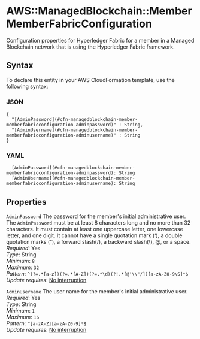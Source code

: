 # AWS::ManagedBlockchain::Member MemberFabricConfiguration<a name="aws-properties-managedblockchain-member-memberfabricconfiguration"></a>

Configuration properties for Hyperledger Fabric for a member in a Managed Blockchain network that is using the Hyperledger Fabric framework\.

## Syntax<a name="aws-properties-managedblockchain-member-memberfabricconfiguration-syntax"></a>

To declare this entity in your AWS CloudFormation template, use the following syntax:

### JSON<a name="aws-properties-managedblockchain-member-memberfabricconfiguration-syntax.json"></a>

```
{
  "[AdminPassword](#cfn-managedblockchain-member-memberfabricconfiguration-adminpassword)" : String,
  "[AdminUsername](#cfn-managedblockchain-member-memberfabricconfiguration-adminusername)" : String
}
```

### YAML<a name="aws-properties-managedblockchain-member-memberfabricconfiguration-syntax.yaml"></a>

```
  [AdminPassword](#cfn-managedblockchain-member-memberfabricconfiguration-adminpassword): String
  [AdminUsername](#cfn-managedblockchain-member-memberfabricconfiguration-adminusername): String
```

## Properties<a name="aws-properties-managedblockchain-member-memberfabricconfiguration-properties"></a>

`AdminPassword`  <a name="cfn-managedblockchain-member-memberfabricconfiguration-adminpassword"></a>
The password for the member's initial administrative user\. The `AdminPassword` must be at least 8 characters long and no more than 32 characters\. It must contain at least one uppercase letter, one lowercase letter, and one digit\. It cannot have a single quotation mark \(‘\), a double quotation marks \(“\), a forward slash\(/\), a backward slash\(\\\), @, or a space\.  
*Required*: Yes  
*Type*: String  
*Minimum*: `8`  
*Maximum*: `32`  
*Pattern*: `^(?=.*[a-z])(?=.*[A-Z])(?=.*\d)(?!.*[@'\\"/])[a-zA-Z0-9\S]*$`  
*Update requires*: [No interruption](https://docs.aws.amazon.com/AWSCloudFormation/latest/UserGuide/using-cfn-updating-stacks-update-behaviors.html#update-no-interrupt)

`AdminUsername`  <a name="cfn-managedblockchain-member-memberfabricconfiguration-adminusername"></a>
The user name for the member's initial administrative user\.  
*Required*: Yes  
*Type*: String  
*Minimum*: `1`  
*Maximum*: `16`  
*Pattern*: `^[a-zA-Z][a-zA-Z0-9]*$`  
*Update requires*: [No interruption](https://docs.aws.amazon.com/AWSCloudFormation/latest/UserGuide/using-cfn-updating-stacks-update-behaviors.html#update-no-interrupt)